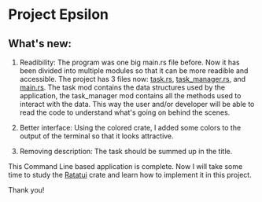 # Project Epsilon

## What's new:

1. Readibility: The program was one big main.rs file before. Now it has been divided into multiple modules so that it can be more readible and accessible. The project has 3 files now: [task.rs](..\src\task.rs), [task_manager.rs](..\src\task_manager.rs), and [main.rs](..\src\main.rs). The task mod contains the data structures used by the application, the task_manager mod contains all the methods used to interact with the data. This way the user and/or developer will be able to read the code to understand what's going on behind the scenes.

2. Better interface: Using the colored crate, I added some colors to the output of the terminal so that it looks attractive.

3. Removing description: The task should be summed up in the title.

This Command Line based application is complete. Now I will take some time to study the [Ratatui](https://www.ratatui.rs/) crate and learn how to implement it in this project.

Thank you!
